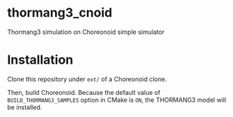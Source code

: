 # thormang3_cnoid
Thormang3 simulation on Choreonoid simple simulator

# Installation

Clone this repository under `ext/` of a Choreonoid clone.

Then, build Choreonoid.
Because the default value of `BUILD_THORMANG3_SAMPLES` option in CMake is `ON`, the THORMANG3 model will be installed.
